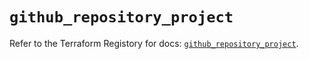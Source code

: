 # `github_repository_project`

Refer to the Terraform Registory for docs: [`github_repository_project`](https://registry.terraform.io/providers/integrations/github/5.38.0/docs/resources/repository_project).
